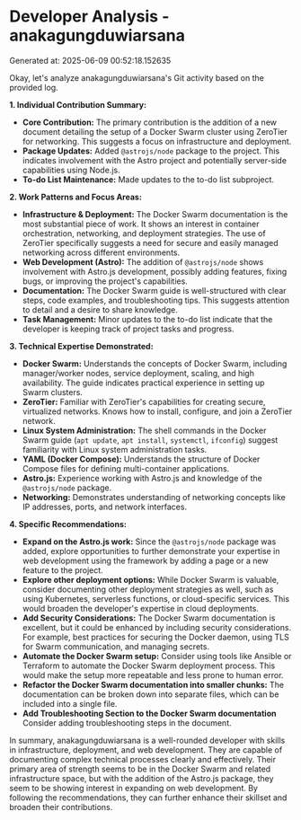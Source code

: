 # Developer Analysis - anakagungduwiarsana
Generated at: 2025-06-09 00:52:18.152635

Okay, let's analyze anakagungduwiarsana's Git activity based on the provided log.

**1. Individual Contribution Summary:**

*   **Core Contribution:**  The primary contribution is the addition of a new document detailing the setup of a Docker Swarm cluster using ZeroTier for networking. This suggests a focus on infrastructure and deployment.
*   **Package Updates:** Added `@astrojs/node` package to the project. This indicates involvement with the Astro project and potentially server-side capabilities using Node.js.
*   **To-do List Maintenance:** Made updates to the to-do list subproject.

**2. Work Patterns and Focus Areas:**

*   **Infrastructure & Deployment:** The Docker Swarm documentation is the most substantial piece of work. It shows an interest in container orchestration, networking, and deployment strategies.  The use of ZeroTier specifically suggests a need for secure and easily managed networking across different environments.
*   **Web Development (Astro):** The addition of `@astrojs/node` shows involvement with Astro.js development, possibly adding features, fixing bugs, or improving the project's capabilities.
*   **Documentation:** The Docker Swarm guide is well-structured with clear steps, code examples, and troubleshooting tips. This suggests attention to detail and a desire to share knowledge.
*   **Task Management:**  Minor updates to the to-do list indicate that the developer is keeping track of project tasks and progress.

**3. Technical Expertise Demonstrated:**

*   **Docker Swarm:** Understands the concepts of Docker Swarm, including manager/worker nodes, service deployment, scaling, and high availability. The guide indicates practical experience in setting up Swarm clusters.
*   **ZeroTier:** Familiar with ZeroTier's capabilities for creating secure, virtualized networks. Knows how to install, configure, and join a ZeroTier network.
*   **Linux System Administration:**  The shell commands in the Docker Swarm guide (`apt update`, `apt install`, `systemctl`, `ifconfig`) suggest familiarity with Linux system administration tasks.
*   **YAML (Docker Compose):** Understands the structure of Docker Compose files for defining multi-container applications.
*   **Astro.js:** Experience working with Astro.js and knowledge of the `@astrojs/node` package.
*   **Networking:** Demonstrates understanding of networking concepts like IP addresses, ports, and network interfaces.

**4. Specific Recommendations:**

*   **Expand on the Astro.js work:** Since the `@astrojs/node` package was added, explore opportunities to further demonstrate your expertise in web development using the framework by adding a page or a new feature to the project.
*   **Explore other deployment options:** While Docker Swarm is valuable, consider documenting other deployment strategies as well, such as using Kubernetes, serverless functions, or cloud-specific services. This would broaden the developer's expertise in cloud deployments.
*   **Add Security Considerations:** The Docker Swarm documentation is excellent, but it could be enhanced by including security considerations.  For example, best practices for securing the Docker daemon, using TLS for Swarm communication, and managing secrets.
*   **Automate the Docker Swarm setup:** Consider using tools like Ansible or Terraform to automate the Docker Swarm deployment process. This would make the setup more repeatable and less prone to human error.
*   **Refactor the Docker Swarm documentation into smaller chunks:** The documentation can be broken down into separate files, which can be included into a single file.
*   **Add Troubleshooting Section to the Docker Swarm documentation** Consider adding troubleshooting steps in the document.

In summary, anakagungduwiarsana is a well-rounded developer with skills in infrastructure, deployment, and web development. They are capable of documenting complex technical processes clearly and effectively. Their primary area of strength seems to be in the Docker Swarm and related infrastructure space, but with the addition of the Astro.js package, they seem to be showing interest in expanding on web development. By following the recommendations, they can further enhance their skillset and broaden their contributions.
